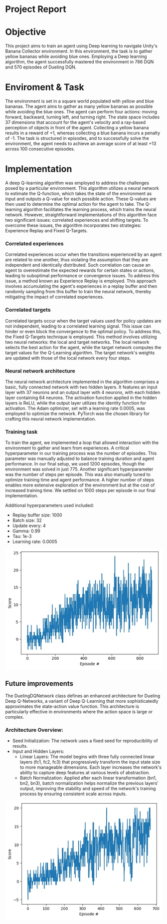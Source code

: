 # Project Report

# Objective 

This project aims to train an agent using Deep learning to navigate Unity's Banana Collector environment. In this environment, the task is to gather yellow bananas while avoiding blue ones. Employing a Deep learning algorithm, the agent successfully mastered the environment in 786 DQN and 570 episodes of Dueling DQN.

# Enviroment & Task

The environment is set in a square world populated with yellow and blue bananas. The agent aims to gather as many yellow bananas as possible while avoiding the blue ones. The agent can perform four actions: moving forward, backward, turning left, and turning right. The state space includes 37 dimensions that account for the agent's velocity and a ray-based perception of objects in front of the agent. Collecting a yellow banana results in a reward of +1, whereas collecting a blue banana incurs a penalty of -1. The task is structured in episodes, and to successfully solve the environment, the agent needs to achieve an average score of at least +13 across 100 consecutive episodes.

# Implementation

A deep Q-learning algorithm was employed to address the challenges posed by a particular environment. This algorithm utilizes a neural network to estimate the Q-function, which takes the state of the environment as input and outputs a Q-value for each possible action. These Q-values are then used to determine the optimal action for the agent to take. The Q-learning algorithm facilitates the learning process, which trains the neural network. However, straightforward implementations of this algorithm face two significant issues: correlated experiences and shifting targets. To overcome these issues, the algorithm incorporates two strategies: Experience Replay and Fixed Q-Targets.

### Correlated experiences 

Correlated experiences occur when the transitions experienced by an agent are related to one another, thus violating the assumption that they are independent and identically distributed. Such correlation can cause an agent to overestimate the expected rewards for certain states or actions, leading to suboptimal performance or convergence issues. To address this issue, a method known as Experience Replay is employed. This approach involves accumulating the agent's experiences in a replay buffer and then randomly sampling from this buffer to train the neural network, thereby mitigating the impact of correlated experiences.

### Correlated targets

Correlated targets occur when the target values used for policy updates are not independent, leading to a correlated learning signal. This issue can hinder or even block the convergence to the optimal policy. To address this, the Fixed Q-Targets technique is employed. This method involves utilizing two neural networks: the local and target networks. The local network selects the best action for the agent, while the target network computes the target values for the Q-Learning algorithm. The target network's weights are updated with those of the local network every four steps.

### Neural network architecture
The neural network architecture implemented in the algorithm comprises a basic, fully connected network with two hidden layers. It features an input layer with 37 neurons and an output layer with 4 neurons, with each hidden layer containing 64 neurons. The activation function applied in the hidden layers is ReLU, while the output layer utilizes the identity function for activation. The Adam optimizer, set with a learning rate 0.0005, was employed to optimize the network. PyTorch was the chosen library for crafting this neural network implementation.

### Training task

To train the agent, we implemented a loop that allowed interaction with the environment to gather and learn from experiences. A critical hyperparameter in our training process was the number of episodes. This parameter was manually adjusted to balance training duration and agent performance. In our final setup, we used 1200 episodes, though the environment was solved in just 775. Another significant hyperparameter was the number of steps per episode. This was also manually tuned to optimize training time and agent performance. A higher number of steps enables more extensive exploration of the environment but at the cost of increased training time. We settled on 1000 steps per episode in our final implementation.

Additional hyperparameters used included:

* Replay buffer size: 1000
* Batch size: 32
* Update every: 4
* Gamma: 0.99
* Tau: 1e-3
* Learning rate: 0.0005

![Train_DQN](https://github.com/1Px-Vision/Advanced-Deep-Reinforcement-Learning-Solutions/blob/main/Project_Navigation/Train_DQN.jpg)

## Future improvements

The DuelingDQNetwork class defines an enhanced architecture for Dueling Deep Q-Networks, a variant of Deep Q-Learning that more sophisticatedly approximates the state-action value function. This architecture is particularly effective in environments where the action space is large or complex.

### Architecture Overview:

* Seed Initialization: The network uses a fixed seed for reproducibility of results.
*  Input and Hidden Layers:
   * Linear Layers: The model begins with three fully connected linear layers (fc1, fc2, fc3) that progressively transform the input state size to more manageable 
     dimensions. Each layer increases the network's ability to capture deep features at various levels of abstraction.
   * Batch Normalization: Applied after each linear transformation (bn1, bn2, bn3), batch normalization helps normalize the previous layers' output, 
      improving the stability and speed of the network's training process by ensuring consistent scale across inputs.

     


![Train_Dueling_DQN](https://github.com/1Px-Vision/Advanced-Deep-Reinforcement-Learning-Solutions/blob/main/Project_Navigation/Train_Dueling_DQN.jpg)
  

